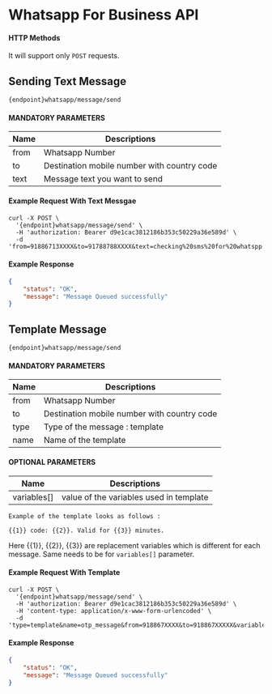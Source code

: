 # Whatsapp For Business API


#### HTTP Methods
  
  It will support only `POST` requests.


## Sending Text Message

```
{endpoint}whatsapp/message/send
```

####  MANDATORY PARAMETERS

| Name     | Descriptions |
|----------|--------------|
| from | Whatsapp Number |
| to | Destination mobile number with country code|
| text | Message text you want to send |


#### Example Request With Text Messgae

```
curl -X POST \
  '{endpoint}whatsapp/message/send' \
  -H 'authorization: Bearer d9e1cac3812186b353c50229a36e589d' \
  -d 'from=91886713XXXX&to=91788788XXXX&text=checking%20sms%20for%20whatspp'
```

#### Example Response

```json
{
    "status": "OK",
    "message": "Message Queued successfully"
}
```

## Template Message

```
{endpoint}whatsapp/message/send
```

####  MANDATORY PARAMETERS

| Name     | Descriptions |
|----------|--------------|
| from | Whatsapp Number |
| to | Destination mobile number with country code|
| type | Type of the message : template |
| name | Name of the template |

#### OPTIONAL PARAMETERS

| Name     | Descriptions |
|----------|--------------|
| variables[] | value of the variables used in template  |


```
Example of the template looks as follows :

{{1}} code: {{2}}. Valid for {{3}} minutes.

```
Here {{1}}, {{2}}, {{3}} are replacement variables which is different for each message. Same needs to be for `variables[]` parameter.

####  Example Request With Template

```
curl -X POST \
  '{endpoint}whatsapp/message/send' \
  -H 'authorization: Bearer d9e1cac3812186b353c50229a36e589d' \
  -H 'content-type: application/x-www-form-urlencoded' \
  -d 'type=template&name=otp_message&from=918867XXXX&to=918867XXXXX&variables%5B%5D=Company&variables%5B%5D=123467&variables%5B%5D=30'

  ```
#### Example Response

```json
{
    "status": "OK",
    "message": "Message Queued successfully"
}
```